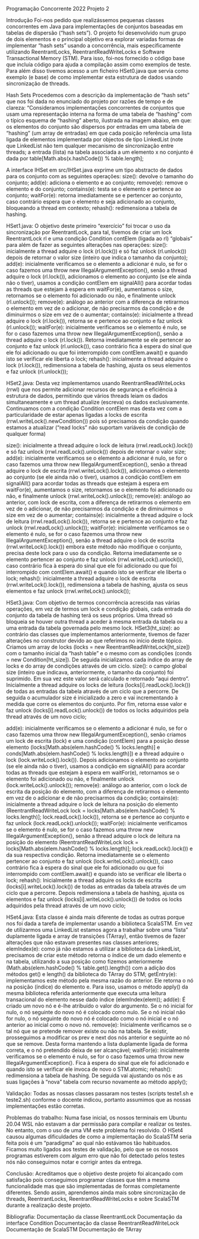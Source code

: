 
Programação Concorrente 2022
Projeto 2

Introdução
Foi-nos pedido que realizássemos pequenas classes concorrentes em Java para implementações de conjuntos baseadas em tabelas de dispersão (“hash sets”).
O projeto foi desenvolvido num grupo de dois elementos e o principal objetivo era explorar variadas formas de implementar “hash sets” usando a concorrência, mais especificamente utilizando ReentrantLocks, ReentrantReadWriteLocks e Software Transactional Memory (STM). Para isso, foi-nos fornecido o código base que incluía código para ajuda a compilação assim como exemplos de teste.
Para além disso tivemos acesso a um ficheiro HSet0.java que servia como exemplo (e base) de como implementar esta estrutura de dados usando sincronização de threads.

Hash Sets
Procedemos com a descrição da implementação de “hash sets” que nos foi dada no enunciado do projeto por razões de tempo e de clareza:
“Consideramos implementações concorrentes de conjuntos que usam uma representação interna na forma de uma tabela de “hashing” com o típico esquema de “hashing” aberto, ilustrada na imagem abaixo, em que:
os elementos do conjunto são dispersos por entradas em uma tabela de “hashing” (um array de entradas) em que cada posição referência uma lista ligada de elementos implementada por objectos de tipo LinkedList (note que LinkedList não tem qualquer mecanismo de sincronização entre threads;
a entrada (lista) na tabela associada a um elemento x no conjunto é dada por table[Math.abs(x.hashCode()) % table.length];

A interface IHSet em src/IHSet.java exprime um tipo abstracto de dados para os conjunto com as seguintes operações:
size(): devolve o tamanho do conjunto;
add(e): adiciona o elemento e ao conjunto;
remove(e): remove o elemento e do conjunto;
contains(e): testa se o elemento e pertence ao conjunto;
waitFor(e): retorna imediatamente se e pertencer ao conjunto, caso contrário espera que o elemento e seja adicionado ao conjunto, bloqueando a thread em contexto;
rehash(): redimensiona a tabela de hashing.

HSet1.java:
O objetivo deste primeiro “exercício” foi trocar o uso da sincronização por ReentrantLock, para tal, tivemos de criar um lock ReentrantLock rl e uma condição Condition contElem (ligada ao rl) “globais” para além de fazer as seguintes alterações nas operações:
size(): inicialmente a thread adquire o lock (rl.lock()) e só faz unlock (rl.unlock()) depois de retornar o valor size (inteiro que indica o tamanho da conjunto);
add(e): inicialmente verificamos se o elemento a adicionar é nulo, se for o caso fazemos uma throw new IllegalArgumentException(), senão a thread adquire o lock (rl.lock()), adicionamos o elemento ao conjunto (se ele ainda não o tiver), usamos a condição contElem em signalAll() para acordar todas as threads que estejam à espera em waitFor(e), aumentamos o size, retornamos se o elemento foi adicionado ou não, e finalmente unlock (rl.unlock());
remove(e): análogo ao anterior com a diferença de retirarmos o elemento em vez de o adicionar, de não precisarmos da condição e de diminuirmos o size em vez de o aumentar;
contains(e): inicialmente a thread adquire o lock (rl.lock()), retorna se e pertence ao conjunto e faz unlock (rl.unlock());
waitFor(e): inicialmente verificamos se o elemento é nulo, se for o caso fazemos uma throw new IllegalArgumentException(), senão a thread adquire o lock (rl.lock()). Retorna imediatamente se ele pertencer ao conjunto e faz unlock (rl.unlock()), caso contrário fica à espera do sinal que ele foi adicionado ou que foi interrompido com contElem.await() e quando isto se verificar ele liberta o lock;
rehash():  inicialmente a thread adquire o lock (rl.lock()), redimensiona a tabela de hashing, ajusta os seus elementos e faz unlock (rl.unlock());

HSet2.java:
Desta vez implementamos usando ReentrantReadWriteLocks (rrwl) que nos permite adicionar recursos de segurança e eficiência à estrutura de dados, permitindo que vários threads leiam os dados simultaneamente e um thread atualize (escreva) os dados exclusivamente.
Continuamos com a condição Condition contElem mas desta vez com a particularidade de estar apenas ligadas a locks de escrita (rrwl.writeLock().newCondition()) pois só precisamos da condição quando estamos a atualizar (“read locks” não suportam variáveis de condição de qualquer forma)

size(): inicialmente a thread adquire o lock de leitura (rrwl.readLock().lock()) e só faz unlock (rrwl.readLock().unlock()) depois de retornar o valor size;
add(e): inicialmente verificamos se o elemento a adicionar é nulo, se for o caso fazemos uma throw new IllegalArgumentException(), senão a thread adquire o lock de escrita (rrwl.writeLock().lock()), adicionamos o elemento ao conjunto (se ele ainda não o tiver), usamos a condição contElem em signalAll() para acordar todas as threads que estejam à espera em waitFor(e), aumentamos o size, retornamos se o elemento foi adicionado ou não, e finalmente unlock (rrwl.writeLock().unlock());
remove(e): análogo ao anterior, com lock de escrita, com a diferença de retirarmos o elemento em vez de o adicionar, de não precisarmos da condição e de diminuirmos o size em vez de o aumentar;
contains(e): inicialmente a thread adquire o lock de leitura (rrwl.readLock().lock()), retorna se e pertence ao conjunto e faz unlock (rrwl.readLock().unlock());
waitFor(e): inicialmente verificamos se o elemento é nulo, se for o caso fazemos uma throw new IllegalArgumentException(), senão a thread adquire o lock de escrita (rrwl.writeLock().lock()) embora este método não modifique o conjunto, precisa deste lock para o uso da condição. Retorna imediatamente se o elemento pertencer ao conjunto e faz unlock (rrwl.writeLock().unlock()), caso contrário fica à espera do sinal que ele foi adicionado ou que foi interrompido com contElem.await() e quando isto se verificar ele liberta o lock;
rehash():  inicialmente a thread adquire o lock de escrita (rrwl.writeLock().lock()), redimensiona a tabela de hashing, ajusta os seus elementos e faz unlock (rrwl.writeLock().unlock());

HSet3.java:
Com objetivo de termos concorrência acrescida nas várias operações, em vez de termos um lock e condição globais, cada entrada do conjunto da tabela de hashing terá os seus próprios. Uma thread só bloqueia se houver outra thread a aceder à mesma entrada da tabela ou a uma entrada da tabela governada pelo mesmo lock.
HSet3(ht_size): ao contrário das classes que implementamos anteriormente, tivemos de fazer alterações no construtor devido ao que referimos no início deste tópico. Criamos um array de locks (locks = new ReentrantReadWriteLock[ht_size]) com o tamanho inicial da “hash table” e o mesmo com as condições (conds = new Condition[ht_size]). De seguida inicializamos cada índice do array de locks e do array de condições através de um ciclo.
size(): o campo global size (inteiro que indicava, anteriormente, o tamanho da conjunto) foi suprimido. Em sua vez este valor será calculado e retornado “aqui dentro”. Inicialmente a thread adquire os locks de leitura (locks[i].readLock().lock()) de todas as entradas da tabela através de um ciclo que a percorre. De seguida o acumulador size é inicializado a zero e vai incrementando à medida que corre os elementos do conjunto. Por fim, retorna esse valor e faz unlock (locks[i].readLock().unlock()) de todos os locks adquiridos pela thread através de um novo ciclo;


add(e): inicialmente verificamos se o elemento a adicionar é nulo, se for o caso fazemos uma throw new IllegalArgumentException(), senão criamos um lock de escrita (lock) e uma condição (contElem) para a posição desse elemento (locks[Math.abs(elem.hashCode() % locks.length)] e conds[Math.abs(elem.hashCode() % locks.length)]) e a thread adquire o lock (lock.writeLock().lock()). Depois adicionamos o elemento ao conjunto (se ele ainda não o tiver), usamos a condição em signalAll() para acordar todas as threads que estejam à espera em waitFor(e), retornamos se o elemento foi adicionado ou não, e finalmente unlock (lock.writeLock().unlock());
remove(e): análogo ao anterior, com o lock de escrita da posição do elemento, com a diferença de retirarmos o elemento em vez de o adicionar e de não precisarmos da condição;
contains(e): inicialmente a thread adquire o lock de leitura na posição do elemento (ReentrantReadWriteLock lock = locks[Math.abs(elem.hashCode() % locks.length)]; lock.readLock().lock()), retorna se e pertence ao conjunto e faz unlock (lock.readLock().unlock());
waitFor(e): inicialmente verificamos se o elemento é nulo, se for o caso fazemos uma throw new IllegalArgumentException(), senão a thread adquire o lock de leitura na posição do elemento (ReentrantReadWriteLock lock = locks[Math.abs(elem.hashCode() % locks.length)]; lock.readLock().lock()) e da sua respectiva condição. Retorna imediatamente se o elemento pertencer ao conjunto e faz unlock (lock.writeLock().unlock()), caso contrário fica à espera do sinal que ele foi adicionado ou que foi interrompido com contElem.await() e quando isto se verificar ele liberta o lock;
rehash():  Inicialmente a thread adquire os locks de escrita (locks[i].writeLock().lock()) de todas as entradas da tabela através de um ciclo que a percorre. Depois redimensiona a tabela de hashing, ajusta os elementos e faz unlock (locks[i].writeLock().unlock()) de todos os locks adquiridos pela thread através de um novo ciclo;

HSet4.java:
Esta classe é ainda mais diferente de todas as outras porque nos foi dada a tarefa de implementar usando a biblioteca ScalaSTM. Em vez de utilizarmos uma LinkedList estamos agora a trabalhar sobre uma “lista” duplamente ligada e array de transições (TArray), então tivemos de fazer alterações que não estavam presentes nas classes anteriores;
elemIndex(e): como já não estamos a utilizar a biblioteca da LinkedList, precisamos de criar este método retorna o índice de um dado elemento e na tabela, utilizando a sua posição como fizemos anteriormente (Math.abs(elem.hashCode() % table.get().length()) com a adição dos métodos get() e length() da biblioteca do TArray do STM;
getEntry(e): implementamos este método pela mesma razão do anterior. Ele retorna o nó na posição (índice) do elemento e. Para isso, usamos o método apply() da mesma biblioteca referida anteriormente que executa uma leitura transacional do elemento nesse dado índice (elemIndex(elem));
add(e): É criado um novo nó e é-lhe atribuído o valor do argumento.  Se o nó inicial for nulo, o nó seguinte do novo nó é colocado como nulo. Se o nó inicial não for nulo, o nó seguinte do novo nó é colocado como o nó inicial e o nó anterior ao inicial como o novo nó. 
remove(e): Inicialmente verificamos se o tal nó que se pretende remover existe ou não na tabela. Se existir, prosseguimos a modificar os prev e next dos nós anterior e seguinte ao nó que se remove. Desta forma mantendo a lista duplamente ligada de forma correta, e o nó pretendido deixa de ser alcançável;
waitFor(e): inicialmente verificamos se o elemento é nulo, se for o caso fazemos uma throw new IllegalArgumentException(). Fica à espera do sinal que ele foi adicionado e quando isto se verificar ele invoca de novo o STM.atomic;
rehash(): redimensiona a tabela de hashing. De seguida vai ajustando os nós e as suas ligações à “nova” tabela com recurso novamente ao método apply();

Validação:
Todas as nossas classes passaram nos testes (scripts teste1.sh e teste2.sh) conforme o docente indicou, portanto assumimos que as nossas implementações estão corretas.


Problemas do trabalho:
Numa fase inicial, os nossos terminais em Ubuntu 20.04 WSL não estavam a dar permissão para compilar e realizar os testes. No entanto, com o uso de uma VM este problema foi resolvido.
O HSet4 causou algumas dificuldades de como a implementação do ScalaSTM seria feita pois é um “paradigma” ao qual não estávamos tão habituados.
Ficamos muito ligados aos testes de validação, pelo que se os nossos programas estiverem com algum erro que não foi detectado pelos testes nós não conseguimos notar e corrigir antes da entrega.

Conclusão:
Acreditamos que o objetivo deste projeto foi alcançado com satisfação pois conseguimos programar classes que têm a mesma funcionalidade mas que são implementadas de formas completamente diferentes. Sendo assim, aprendemos ainda mais sobre sincronização de threads, ReentrantLocks, ReentrantReadWriteLocks e sobre ScalaSTM durante a realização deste projeto.

Bibliografia:
Documentação da classe ReentrantLock
Documentação da interface Condition
Documentação da classe ReentrantReadWriteLock
Documentação de ScalaSTM
Documentação de TArray


